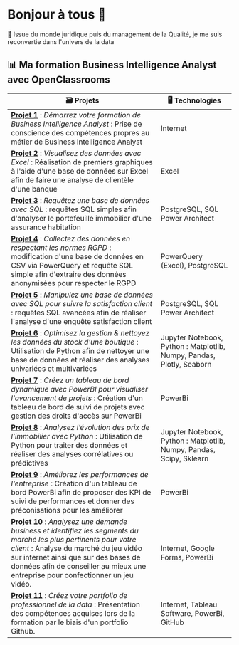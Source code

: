 


# Bonjour à tous 👋 

🔭 Issue du monde juridique puis du management de la Qualité, je me suis reconvertie dans l'univers de la data

## 📊 Ma formation Business Intelligence Analyst avec OpenClassrooms

| 🗃️ Projets           | 🖥️ Technologies |
|-------------------|------------|
| [**Projet 1**](https://github.com/MarineM-git/Openclassrooms-BusinessIntelligenceAnalyst/tree/main/Projet1) : *Démarrez votre formation de Business Intelligence Analyst* : Prise de conscience des compétences propres au métier de Business Intelligence Analyst | Internet |
| [**Projet 2**](https://github.com/MarineM-git/Openclassrooms-BusinessIntelligenceAnalyst/tree/main/Projet2) : *Visualisez des données avec Excel* : Réalisation de premiers graphiques à l'aide d'une base de données sur Excel afin de faire une analyse de clientèle d'une banque | Excel |
| [**Projet 3**](https://github.com/MarineM-git/Openclassrooms-BusinessIntelligenceAnalyst/tree/main/Projet3) : *Requêtez une base de données avec SQL* : requêtes SQL simples afin d'analyser le portefeuille immobilier d'une assurance habitation | PostgreSQL, SQL Power Architect |
| [**Projet 4**](https://github.com/MarineM-git/Openclassrooms-BusinessIntelligenceAnalyst/tree/main/Projet4) : *Collectez des données en respectant les normes RGPD* : modification d'une base de données en CSV via PowerQuery et requête SQL simple afin d'extraire des données anonymisées pour respecter le RGPD | PowerQuery (Excel), PostgreSQL |
| [**Projet 5**](https://github.com/MarineM-git/Openclassrooms-BusinessIntelligenceAnalyst/tree/main/Projet5) : *Manipulez une base de données avec SQL pour suivre la satisfaction client* : requêtes SQL avancées afin de réaliser l'analyse d'une enquête satisfaction client | PostgreSQL, SQL Power Architect |
| [**Projet 6**](https://github.com/MarineM-git/Openclassrooms-BusinessIntelligenceAnalyst/tree/main/Projet6) : *Optimisez la gestion & nettoyez les données du stock d'une boutique* : Utilisation de Python afin de nettoyer une base de données et réaliser des analyses univariées et multivariées        | Jupyter Notebook, Python : Matplotlib, Numpy, Pandas, Plotly, Seaborn |
| [**Projet 7**](https://github.com/MarineM-git/Openclassrooms-BusinessIntelligenceAnalyst/tree/main/Projet7) : *Créez un tableau de bord dynamique avec PowerBI pour visualiser l'avancement de projets* : Création d'un tableau de bord de suivi de projets avec gestion des droits d'accès sur PowerBi| PowerBi |
| [**Projet 8**](https://github.com/MarineM-git/Openclassrooms-BusinessIntelligenceAnalyst/tree/main/Projet8) : *Analysez l’évolution des prix de l’immobilier avec Python* : Utilisation de Python pour traiter des données et réaliser des analyses corrélatives ou prédictives         | Jupyter Notebook, Python : Matplotlib, Numpy, Pandas, Scipy, Sklearn |
| [**Projet 9**](https://github.com/MarineM-git/Openclassrooms-BusinessIntelligenceAnalyst/tree/main/Projet9) : *Améliorez les performances de l'entreprise* : Création d'un tableau de bord PowerBi afin de proposer des KPI de suivi de performances et donner des préconisations pour les améliorer| PowerBi |
| [**Projet 10**](https://github.com/MarineM-git/Openclassrooms-BusinessIntelligenceAnalyst/tree/main/Projet10) : *Analysez une demande business et identifiez les segments du marché les plus pertinents pour votre client* : Analyse du marché du jeu vidéo sur internet ainsi que sur des bases de données afin de conseiller au mieux une entreprise pour confectionner un jeu vidéo.| Internet, Google Forms, PowerBi |
| [**Projet 11**](https://github.com/MarineM-git/Openclassrooms-BusinessIntelligenceAnalyst/tree/main/Projet11) : *Créez votre portfolio de professionnel de la data* : Présentation des compétences acquises lors de la formation par le biais d'un portfolio Github.| Internet, Tableau Software, PowerBi, GitHub |


